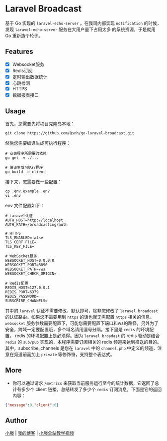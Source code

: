 # Laravel Broadcast

基于 Go 实现的 `laravel-echo-server` 。在我司内部实现 `notification` 的时候，发现 `laravel-echo-server` 服务在大用户量下占用太多
的系统资源，于是就用 Go 重新造个轮子。

## Features

+ [x] Websocket服务
+ [x] Redis订阅
+ [x] 定时输出数据统计
+ [x] 心跳检测
+ [x] HTTPS
+ [x] 数据报表接口

## Usage

首先，您需要先将项目克隆岛本地：

```
git clone https://github.com/Qsnh/go-laravel-broadcast.git
```

然后您需要编译生成可执行程序：

```
# 安装程序所需要的依赖
go get -v ./...

# 编译生成可执行程序
go build -o client
```

接下来，您需要做一些配置：

```
cp .env.example .env
vi .env
```

env 文件配置如下：

```
# Laravel认证
AUTH_HOST=http://localhost
AUTH_PATH=/broadcasting/auth

# HTTPS
TLS_ENABLED=false
TLS_CERT_FILE=
TLS_KEY_FILE=

# WebSocket服务
WEBSOCKET_HOST=0.0.0.0
WEBSOCKET_PORT=8890
WEBSOCKET_PATH=/ws
WEBSOCKET_CHECK_ORIGIN=

# Redis配置
REDIS_HOST=127.0.0.1
REDIS_PORT=6379
REDIS_PASSWORD=
SUBSCRIBE_CHANNELS=
```

其中的 `laravel` 认证不需要修改，默认即可，除非您修改了 `laravel broadcast` 的认证路由。如果您不需要用到 `https` 的话也就无需配置 `https` 相关的信息。
`websocket` 服务参数需要配置下，可能您需要配置下端口和ws的路径，另外为了安全，跨域一定要配置哦，多个域名请用逗号分隔。接下里是 `redis` 的环境配置，
redis 的环境配置上是必须得。因为 `laravel broadast` 的 redis 驱动是结合 `redis` 的 `sub/pub` 实现的，本程序需要订阅相关的 redis 频道来达到推送的目的。
其中，subscribe_channels 是您在 `laravel` 中的 `channel.php` 中定义的频道，注意在频道前面加上 `private` 等修饰符，支持整个表达式。

## More

+ 你可以通过请求 `/metrics` 来获取当前服务运行至今的统计数据，它返回了总计有多少个 client 链接，总结转发了多少个 `redis` 订阅消息，下面是它的返回内容：

```json
{"message":0,"client":0}
```

## Author

[小滕](https://github.com/Qsnh) | [我的博客](https://58hualong.cn) | [小滕全站教学视频](https://58hualong.com)


